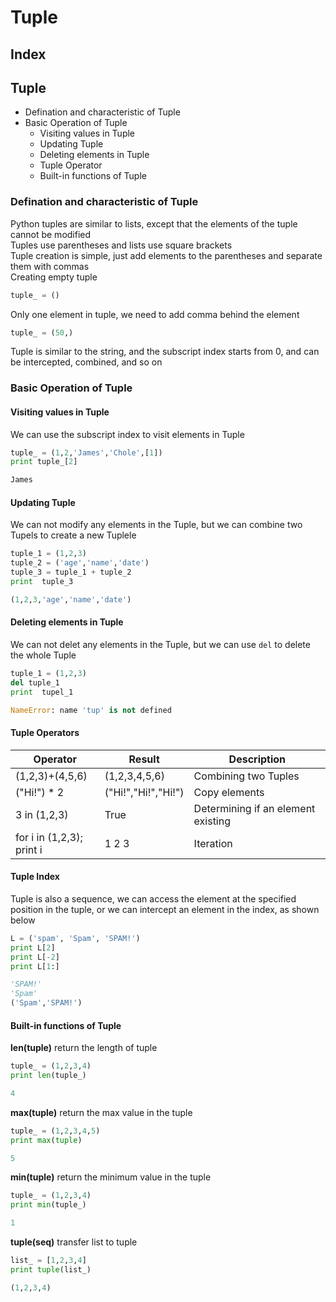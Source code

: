 Tuple
===

Index
---

## Tuple
* Defination and characteristic of Tuple
* Basic Operation of Tuple
    * Visiting values in Tuple
    * Updating Tuple
    * Deleting elements in Tuple
    * Tuple Operator
    * Built-in functions of Tuple

### Defination and characteristic of Tuple
Python tuples are similar to lists, except that the elements of the tuple cannot be modified</br>
Tuples use parentheses and lists use square brackets</br>
Tuple creation is simple, just add elements to the parentheses and separate them with commas</br>
Creating empty tuple
```python
tuple_ = ()
```
Only one element in tuple, we need to add comma behind the element
```python
tuple_ = (50,)
```
Tuple is similar to the string, and the subscript index starts from 0, and can be intercepted, combined, and so on
### Basic Operation of Tuple
#### Visiting values in Tuple
We can use the subscript index to visit elements in Tuple
```python
tuple_ = (1,2,'James','Chole',[1])
print tuple_[2]

James
```
#### Updating Tuple
We can not modify any elements in the Tuple, but we can combine two Tupels to create a new Tuplele
```python
tuple_1 = (1,2,3)
tuple_2 = ('age','name','date')
tuple_3 = tuple_1 + tuple_2
print  tuple_3

(1,2,3,'age','name','date')
```
#### Deleting elements in Tuple
We can not delet any elements in the Tuple, but we can use `del` to delete the whole Tuple
```python
tuple_1 = (1,2,3)
del tuple_1
print  tupel_1

NameError: name 'tup' is not defined
```

#### Tuple Operators
|Operator   |Result     |Description      |
|----       |----       |----             |
|(1,2,3)+(4,5,6)          |(1,2,3,4,5,6)      |Combining two Tuples |
|("Hi!") * 2              |("Hi!","Hi!","Hi!")|Copy elements|
|3 in (1,2,3)             |True               |Determining if an element existing|
|for i in (1,2,3); print i|1 2 3              |Iteration|

#### Tuple Index
Tuple is also a sequence, we can access the element at the specified position in the tuple, or we can intercept an element in the index, as shown below
```python
L = ('spam', 'Spam', 'SPAM!')
print L[2]
print L[-2]
print L[1:]

'SPAM!'
'Spam'
('Spam','SPAM!')
```

#### Built-in functions of Tuple
**len(tuple)** return the length of tuple
```python
tuple_ = (1,2,3,4)
print len(tuple_)

4
```
**max(tuple)** return the max value in the tuple
```python
tuple_ = (1,2,3,4,5)
print max(tuple)

5
```
**min(tuple)** return the minimum value in the tuple
```python
tuple_ = (1,2,3,4)
print min(tuple_)

1
```
**tuple(seq)** transfer list to tuple
```python
list_ = [1,2,3,4]
print tuple(list_)

(1,2,3,4)
```
